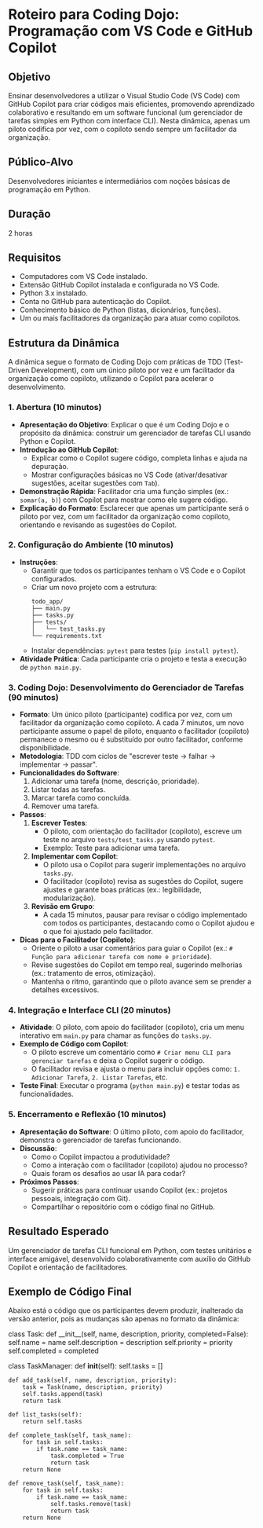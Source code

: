 # Roteiro para Coding Dojo: Programação com VS Code e GitHub Copilot

## Objetivo
Ensinar desenvolvedores a utilizar o Visual Studio Code (VS Code) com GitHub Copilot para criar códigos mais eficientes, promovendo aprendizado colaborativo e resultando em um software funcional (um gerenciador de tarefas simples em Python com interface CLI). Nesta dinâmica, apenas um piloto codifica por vez, com o copiloto sendo sempre um facilitador da organização.

## Público-Alvo
Desenvolvedores iniciantes e intermediários com noções básicas de programação em Python.

## Duração
2 horas

## Requisitos
- Computadores com VS Code instalado.
- Extensão GitHub Copilot instalada e configurada no VS Code.
- Python 3.x instalado.
- Conta no GitHub para autenticação do Copilot.
- Conhecimento básico de Python (listas, dicionários, funções).
- Um ou mais facilitadores da organização para atuar como copilotos.

## Estrutura da Dinâmica
A dinâmica segue o formato de Coding Dojo com práticas de TDD (Test-Driven Development), com um único piloto por vez e um facilitador da organização como copiloto, utilizando o Copilot para acelerar o desenvolvimento.

### 1. Abertura (10 minutos)
- **Apresentação do Objetivo**: Explicar o que é um Coding Dojo e o propósito da dinâmica: construir um gerenciador de tarefas CLI usando Python e Copilot.
- **Introdução ao GitHub Copilot**:
  - Explicar como o Copilot sugere código, completa linhas e ajuda na depuração.
  - Mostrar configurações básicas no VS Code (ativar/desativar sugestões, aceitar sugestões com `Tab`).
- **Demonstração Rápida**: Facilitador cria uma função simples (ex.: `somar(a, b)`) com Copilot para mostrar como ele sugere código.
- **Explicação do Formato**: Esclarecer que apenas um participante será o piloto por vez, com um facilitador da organização como copiloto, orientando e revisando as sugestões do Copilot.

### 2. Configuração do Ambiente (10 minutos)
- **Instruções**:
  - Garantir que todos os participantes tenham o VS Code e o Copilot configurados.
  - Criar um novo projeto com a estrutura:
    ```
    todo_app/
    ├── main.py
    ├── tasks.py
    ├── tests/
    │   └── test_tasks.py
    └── requirements.txt
    ```
  - Instalar dependências: `pytest` para testes (`pip install pytest`).
- **Atividade Prática**: Cada participante cria o projeto e testa a execução de `python main.py`.

### 3. Coding Dojo: Desenvolvimento do Gerenciador de Tarefas (90 minutos)
- **Formato**: Um único piloto (participante) codifica por vez, com um facilitador da organização como copiloto. A cada 7 minutos, um novo participante assume o papel de piloto, enquanto o facilitador (copiloto) permanece o mesmo ou é substituído por outro facilitador, conforme disponibilidade.
- **Metodologia**: TDD com ciclos de "escrever teste → falhar → implementar → passar".
- **Funcionalidades do Software**:
  1. Adicionar uma tarefa (nome, descrição, prioridade).
  2. Listar todas as tarefas.
  3. Marcar tarefa como concluída.
  4. Remover uma tarefa.
- **Passos**:
  1. **Escrever Testes**:
     - O piloto, com orientação do facilitador (copiloto), escreve um teste no arquivo `tests/test_tasks.py` usando `pytest`.
     - Exemplo: Teste para adicionar uma tarefa.
  2. **Implementar com Copilot**:
     - O piloto usa o Copilot para sugerir implementações no arquivo `tasks.py`.
     - O facilitador (copiloto) revisa as sugestões do Copilot, sugere ajustes e garante boas práticas (ex.: legibilidade, modularização).
  3. **Revisão em Grupo**:
     - A cada 15 minutos, pausar para revisar o código implementado com todos os participantes, destacando como o Copilot ajudou e o que foi ajustado pelo facilitador.
- **Dicas para o Facilitador (Copiloto)**:
  - Oriente o piloto a usar comentários para guiar o Copilot (ex.: `# Função para adicionar tarefa com nome e prioridade`).
  - Revise sugestões do Copilot em tempo real, sugerindo melhorias (ex.: tratamento de erros, otimização).
  - Mantenha o ritmo, garantindo que o piloto avance sem se prender a detalhes excessivos.

### 4. Integração e Interface CLI (20 minutos)
- **Atividade**: O piloto, com apoio do facilitador (copiloto), cria um menu interativo em `main.py` para chamar as funções do `tasks.py`.
- **Exemplo de Código com Copilot**:
  - O piloto escreve um comentário como `# Criar menu CLI para gerenciar tarefas` e deixa o Copilot sugerir o código.
  - O facilitador revisa e ajusta o menu para incluir opções como: `1. Adicionar Tarefa`, `2. Listar Tarefas`, etc.
- **Teste Final**: Executar o programa (`python main.py`) e testar todas as funcionalidades.

### 5. Encerramento e Reflexão (10 minutos)
- **Apresentação do Software**: O último piloto, com apoio do facilitador, demonstra o gerenciador de tarefas funcionando.
- **Discussão**:
  - Como o Copilot impactou a produtividade?
  - Como a interação com o facilitador (copiloto) ajudou no processo?
  - Quais foram os desafios ao usar IA para codar?
- **Próximos Passos**:
  - Sugerir práticas para continuar usando Copilot (ex.: projetos pessoais, integração com Git).
  - Compartilhar o repositório com o código final no GitHub.

## Resultado Esperado
Um gerenciador de tarefas CLI funcional em Python, com testes unitários e interface amigável, desenvolvido colaborativamente com auxílio do GitHub Copilot e orientação de facilitadores.

## Exemplo de Código Final
Abaixo está o código que os participantes devem produzir, inalterado da versão anterior, pois as mudanças são apenas no formato da dinâmica:

<xaiArtifact artifact_id="36cb343c-9ced-46b3-9e6b-74130d2fdebe" artifact_version_id="00738e53-8ed4-45ec-8f92-94a127eb13d2" title="tasks.py" contentType="text/python">
class Task:
    def __init__(self, name, description, priority, completed=False):
        self.name = name
        self.description = description
        self.priority = priority
        self.completed = completed

class TaskManager:
    def __init__(self):
        self.tasks = []

    def add_task(self, name, description, priority):
        task = Task(name, description, priority)
        self.tasks.append(task)
        return task

    def list_tasks(self):
        return self.tasks

    def complete_task(self, task_name):
        for task in self.tasks:
            if task.name == task_name:
                task.completed = True
                return task
        return None

    def remove_task(self, task_name):
        for task in self.tasks:
            if task.name == task_name:
                self.tasks.remove(task)
                return task
        return None